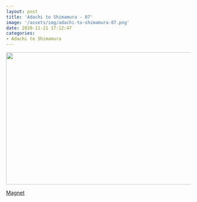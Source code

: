 ```yaml
---
layout: post
title: 'Adachi to Shimamura - 07'
image: '/assets/img/adachi-to-shimamura-07.png'
date: 2020-11-21 17:12:47
categories:
- Adachi to Shimamura
---
```


<img src='{{ page.image }}' alt='' width='640' height='360'>

<a href=''>Magnet</a>
